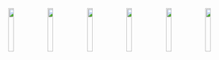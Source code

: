 <div align="center">
    <img src="https://media.giphy.com/media/KyBcIBbY4AOgXlO1VT/source.gif" width="15%">
    <img src="https://media.giphy.com/media/KyBcIBbY4AOgXlO1VT/source.gif" width="15%">
    <img src="https://media.giphy.com/media/KyBcIBbY4AOgXlO1VT/source.gif" width="15%">
    <img src="https://media.giphy.com/media/KyBcIBbY4AOgXlO1VT/source.gif" width="15%">
    <img src="https://media.giphy.com/media/KyBcIBbY4AOgXlO1VT/source.gif" width="15%">
    <img src="https://media.giphy.com/media/KyBcIBbY4AOgXlO1VT/source.gif" width="15%">
</div>
